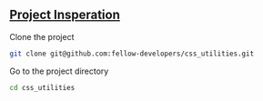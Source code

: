 ## [Project Insperation](https://getcssscan.com/css-box-shadow-examples)

Clone the project

```bash
git clone git@github.com:fellow-developers/css_utilities.git
```

Go to the project directory

```bash
cd css_utilities
```
